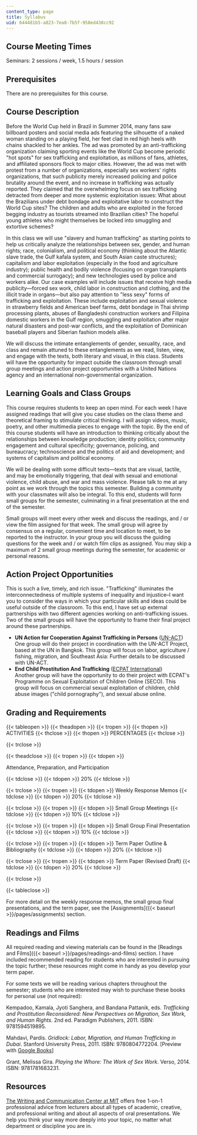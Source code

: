 ```yaml
---
content_type: page
title: Syllabus
uid: 644481b5-a823-7ea8-7b5f-958ed438cc92
---
```


Course Meeting Times
--------------------

Seminars: 2 sessions / week, 1.5 hours / session

Prerequisites
-------------

There are no prerequisites for this course.

Course Description
------------------

Before the World Cup held in Brazil in Summer 2014, many fans saw billboard posters and social media ads featuring the silhouette of a naked woman standing on a playing field, her feet clad in red high heels with chains shackled to her ankles. The ad was promoted by an anti-trafficking organization claiming sporting events like the World Cup become periodic "hot spots" for sex trafficking and exploitation, as millions of fans, athletes, and affiliated sponsors flock to major cities. However, the ad was met with protest from a number of organizations, especially sex workers' rights organizations, that such publicity merely increased policing and police brutality around the event, and no increase in trafficking was actually reported. They claimed that the overwhelming focus on sex trafficking detracted from deeper and more systemic exploitation issues: What about the Brazilians under debt bondage and exploitative labor to construct the World Cup sites? The children and adults who are exploited in the forced begging industry as tourists streamed into Brazilian cities? The hopeful young athletes who might themselves be locked into smuggling and extortive schemes?

In this class we will use "slavery and human trafficking" as starting points to help us critically analyze the relationships between sex, gender, and human rights; race, colonialism, and political economy (thinking about the Atlantic slave trade, the Gulf kafala system, and South Asian caste structures); capitalism and labor exploitation (especially in the food and agriculture industry); public health and bodily violence (focusing on organ transplants and commercial surrogacy); and new technologies used by police and workers alike. Our case examples will include issues that receive high media publicity—forced sex work, child labor in construction and clothing, and the illicit trade in organs—but also pay attention to "less sexy" forms of trafficking and exploitation. These include exploitation and sexual violence in strawberry fields and American beef farms, debt bondage in Thai shrimp processing plants, abuses of Bangladeshi construction workers and Filipina domestic workers in the Gulf region, smuggling and exploitation after major natural disasters and post-war conflicts, and the exploitation of Dominican baseball players and Siberian fashion models alike.

We will discuss the intimate entanglements of gender, sexuality, race, and class and remain attuned to these entanglements as we read, listen, view, and engage with the texts, both literary and visual, in this class. Students will have the opportunity for impact outside the classroom through small group meetings and action project opportunities with a United Nations agency and an international non-governmental organization.

Learning Goals and Class Groups
-------------------------------

This course requires students to keep an open mind. For each week I have assigned readings that will give you case studies on the class theme and theoretical framing to stimulate critical thinking. I will assign videos, music, poetry, and other multimedia pieces to engage with the topic. By the end of this course students will have an introduction to thinking critically about the relationships between knowledge production; identity politics; community engagement and cultural specificity; governance, policing, and bureaucracy; technoscience and the politics of aid and development; and systems of capitalism and political economy.

We will be dealing with some difficult texts—texts that are visual, tactile, and may be emotionally triggering, that deal with sexual and emotional violence, child abuse, and war and mass violence. Please talk to me at any point as we work through the topics this semester. Building a community with your classmates will also be integral. To this end, students will form small groups for the semester, culminating in a final presentation at the end of the semester.

Small groups will meet every other week and discuss the readings, and / or view the film assigned for that week. The small group will agree by consensus on a regular, convenient time and location to meet, to be reported to the instructor. In your group you will discuss the guiding questions for the week and / or watch film clips as assigned. You may skip a maximum of 2 small group meetings during the semester, for academic or personal reasons.

Action Project Opportunities
----------------------------

This is such a live, timely, and rich issue. "Trafficking" illuminates the interconnectedness of multiple systems of inequality and injustice–I want you to consider the ways in which your particular skills and ideas could be useful outside of the classroom. To this end, I have set up external partnerships with two different agencies working on anti-trafficking issues. Two of the small groups will have the opportunity to frame their final project around these partnerships.

*   **UN Action for Cooperation Against Trafficking in Persons** ([UN-ACT](http://un-act.org/))  
    One group will do their project in coordination with the UN-ACT Project, based at the UN in Bangkok. This group will focus on labor, agriculture / fishing, migration, and Southeast Asia: Further details to be discussed with UN-ACT.
*   **End Child Prostitution And Trafficking** ([ECPAT International](http://www.ecpat.net/))  
    Another group will have the opportunity to do their project with ECPAT's Programme on Sexual Exploitation of Children Online (SECO). This group will focus on commercial sexual exploitation of children, child abuse images ("child pornography"), and sexual abuse online.

Grading and Requirements
------------------------

{{< tableopen >}}
{{< theadopen >}}
{{< tropen >}}
{{< thopen >}}
ACTIVITIES
{{< thclose >}}
{{< thopen >}}
PERCENTAGES
{{< thclose >}}

{{< trclose >}}

{{< theadclose >}}
{{< tropen >}}
{{< tdopen >}}


Attendance, Preparation, and Participation


{{< tdclose >}}
{{< tdopen >}}
20%
{{< tdclose >}}

{{< trclose >}}
{{< tropen >}}
{{< tdopen >}}
Weekly Response Memos
{{< tdclose >}}
{{< tdopen >}}
20%
{{< tdclose >}}

{{< trclose >}}
{{< tropen >}}
{{< tdopen >}}
Small Group Meetings
{{< tdclose >}}
{{< tdopen >}}
10%
{{< tdclose >}}

{{< trclose >}}
{{< tropen >}}
{{< tdopen >}}
Small Group Final Presentation
{{< tdclose >}}
{{< tdopen >}}
10%
{{< tdclose >}}

{{< trclose >}}
{{< tropen >}}
{{< tdopen >}}
Term Paper Outline & Bibliography
{{< tdclose >}}
{{< tdopen >}}
20%
{{< tdclose >}}

{{< trclose >}}
{{< tropen >}}
{{< tdopen >}}
Term Paper (Revised Draft)
{{< tdclose >}}
{{< tdopen >}}
20%
{{< tdclose >}}

{{< trclose >}}

{{< tableclose >}}

For more detail on the weekly response memos, the small group final presentations, and the term paper, see the [Assignments]({{< baseurl >}}/pages/assignments) section.

Readings and Films
------------------

All required reading and viewing materials can be found in the [Readings and Films]({{< baseurl >}}/pages/readings-and-films) section. I have included recommended reading for students who are interested in pursuing the topic further; these resources might come in handy as you develop your term paper.

For some texts we will be reading various chapters throughout the semester; students who are interested may wish to purchase these books for personal use (not required):

Kempadoo, Kamala, Jyoti Sanghera, and Bandana Pattanik, eds. _Trafficking and Prostitution Reconsidered: New Perspectives on Migration, Sex Work, and Human Rights_. 2nd ed. Paradigm Publishers, 2011. ISBN: 9781594519895.

Mahdavi, Pardis. _Gridlock: Labor, Migration, and Human Trafficking in Dubai_. Stanford University Press, 2011. ISBN: 9780804772204. \[Preview with [Google Books](http://books.google.com/books?id=vtrSF0vEbYoC&pg=PAfrontcover)\]

Grant, Melissa Gira. _Playing the Whore: The Work of Sex Work_. Verso, 2014. ISBN: 9781781683231.

Resources
---------

[The Writing and Communication Center at MIT](http://cmsw.mit.edu/writing-and-communication-center/) offers free 1-on-1 professional advice from lecturers about all types of academic, creative, and professional writing and about all aspects of oral presentations. We help you think your way more deeply into your topic, no matter what department or discipline you are in.